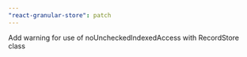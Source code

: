 ```yaml
---
"react-granular-store": patch
---
```


Add warning for use of noUncheckedIndexedAccess with RecordStore class
